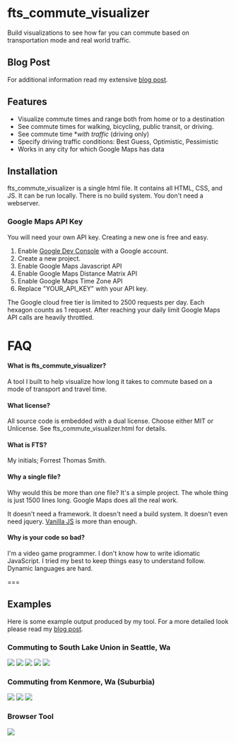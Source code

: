 fts_commute_visualizer
===

Build visualizations to see how far you can commute based on transportation mode and real world traffic.

## Blog Post

For additional information read my extensive [blog post](blog.forrestthewoods.com).

## Features

* Visualize commute times and range both from home or to a destination
* See commute times for walking, bicycling, public transit, or driving.
* See commute time **with traffic* (driving only)
* Specify driving traffic conditions: Best Guess, Optimistic, Pessimistic
* Works in any city for which Google Maps has data


## Installation

fts_commute_visualizer is a single html file. It contains all HTML, CSS, and JS. It can be run locally. There is no build system. You don't need a webserver. 

### Google Maps API Key

You will need your own API key. Creating a new one is free and easy.

1. Enable [Google Dev Console](https://console.developers.google.com) with a Google account.
2. Create a new project.
3. Enable Google Maps Javascript API
4. Enable Google Maps Distance Matrix API
5. Enable Google Maps Time Zone API
6. Replace "YOUR_API_KEY" with your API key.

The Google cloud free tier is limited to 2500 requests per day. Each hexagon counts as 1 request. After reaching your daily limit Google Maps API calls are heavily throttled.


FAQ
===

#### What is fts_commute_visualizer?
A tool I built to help visualize how long it takes to commute based on a mode of transport and travel time.

#### What license?
All source code is embedded with a dual license. Choose either MIT or Unlicense. See fts_commute_visualizer.html for details.

#### What is FTS?
My initials; Forrest Thomas Smith.

#### Why a single file?
Why would this be more than one file? It's a simple project. The whole thing is just 1500 lines long. Google Maps does all the real work.

It doesn't need a framework. It doesn't need a build system. It doesn't even need jquery. [Vanilla JS](http://vanilla-js.com/) is more than enough.

#### Why is your code so bad?
I'm a video game programmer. I don't know how to write idiomatic JavaScript. I tried my best to keep things easy to understand follow. Dynamic languages are hard.

===

## Examples 

Here is some example output produced by my tool. For a more detailed look please read my [blog post](blog.forrestthewoods.com).

### Commuting to South Lake Union in Seattle, Wa

![](/examples/southlakeunion_0.png?raw=true)
![](/examples/southlakeunion_1.png?raw=true)
![](/examples/southlakeunion_2.png?raw=true)
![](/examples/southlakeunion_3.png?raw=true)
![](/examples/southlakeunion_4.png?raw=true)

### Commuting from Kenmore, Wa (Suburbia)

![](/examples/kenmore_0.png?raw=true)
![](/examples/kenmore_1.png?raw=true)
![](/examples/kenmore_2.png?raw=true)

### Browser Tool

![](/examples/tool.png?raw=true)
